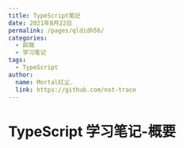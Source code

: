 ```yaml
---
title: TypeScript笔记
date: 2021年8月22日
permalink: /pages/qldidh56/
categories:
  - 前端
  - 学习笔记
tags:
  - TypeScript
author:
  name: Mortal红尘.
  link: https://github.com/not-trace
---
```

# TypeScript 学习笔记-概要
